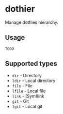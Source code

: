 # dothier

Manage dotfiles hierarchy.

## Usage
`TODO`

## Supported types

 * `dir` - Directory
 * `ldir` - Local directory
 * `file` - File
 * `lfile` - Local file
 * `link` - (Sym)link
 * `git` - Git
 * `lgit` - Local git
